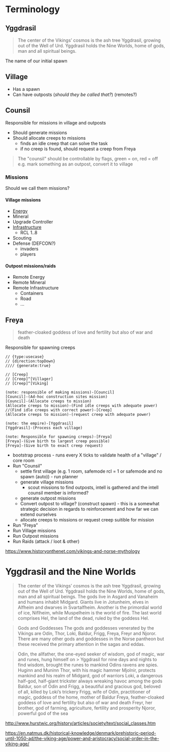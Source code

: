 # Terminology

## Yggdrasil
> The center of the Vikings’ cosmos is the ash tree Yggdrasil, growing out of the Well of Urd. Yggdrasil  holds the Nine Worlds, home of gods, man and all spiritual beings.

The name of our initial spawn

## Village
  - Has a spawn
  - Can have outposts (_should they be called that?_) (remotes?)

## Counsil
Responsible for missions in village and outposts
- Should generate missions
- Should allocate creeps to missions
  - finds an idle creep that can solve the task
  - if no creep is found, should request a creep from Freya
> The "counsil" should be controllable by flags, green = on, red = off
> e.g. mark something as an outpost, convert it to village

### Missions
Should we call them missions?

#### Village missions
  - [Energy](./EnergyMission.md)
  - Mineral
  - Upgrade Controller
  - [Infrastructure](./InfrastructureMission.md)
    - RCL 1..8
  - Scouting
  - Defense (DEFCON?)
    - invaders
    - players

#### Outpost missions/raids
  - Remote Energy
  - Remote Mineral
  - Remote Infrastructure
    - Containers
    - Road
    - ...

## Freya
> feather-cloaked goddess of love and fertility but also of war and death

Responsible for spawning creeps

```yuml
// {type:usecase}
// {direction:topDown}
//// {generate:true}

// [Creep]
// [Creep]^[Villager]
// [Creep]^[Viking]

(note: responsible of making missions)-[Council]
[Council]-(Ad-hoc construction sites mission)
[Council]-(Allocate creeps to mission)
(Allocate creeps to mission)-(Find idle creeps with adequate power)
//(Find idle creeps with correct power)-[Creep]
(Allocate creeps to mission)-(request creep with adequate power)

(note: the empire)-[Yggdrasil]
[Yggdrasil]-(Process each village)

(note: Responsible for spawning creeps)-[Freya]
[Freya]-(Give birth to largest creep possible)
[Freya]-(Give birth to exact creep request)

```

  - bootstrap process - runs every X ticks to validate health of a "village" / core room
  - Run "Counsil"
    - settle first village (e.g. 1 room, safemode rcl = 1 or safemode and no spawn (auto)) - run planner
    - generate village missions
      - scout missions to find outposts, intell is gathered and the intell counsil member is informed?
    - generate outpost missions
    - Convert outpost to village? (construct spawn) - this is a somewhat strategic decision in regards to reinforcement and how far we can extend ourselves
    - allocate creeps to missions or request creep suitible for mission
  - Run "Freya"
  - Run Village missions
  - Run Outpost missions
  - Run Raids (attack / loot & other)


https://www.historyonthenet.com/vikings-and-norse-mythology

# Yggdrasil and the Nine Worlds
> The center of the Vikings’ cosmos is the ash tree Yggdrasil, growing out of the Well of Urd. Yggdrasil  holds the Nine Worlds, home of gods, man and all spiritual beings. The gods live in Asgard and Vanaheim  and humans inhabit Midgard. Giants live in Jotunheim, elves in Alfheim and dwarves in Svartalfheim.  Another is the primordial world of ice, Niflheim, while Muspelheim is the world of fire. The last world  comprises Hel, the land of the dead, ruled by the goddess Hel.

> Gods and Goddesses
> The gods and goddesses venerated by the Vikings are Odin, Thor, Loki, Baldur, Frigg, Freya, Freyr and  Njoror. There are many other gods and goddesses in the Norse pantheon but these received the primary  attention in the sagas and eddas.

> Odin, the allfather, the one-eyed seeker of wisdom, god of magic, war and runes, hung himself on > Yggdrasil for nine days and nights to find wisdom, brought the runes to mankind
>  Odins ravens are spies. Huginn and Muninn
> Thor, with his magic hammer Mjolnir, protects mankind and his realm of Midgard, god of warriors
> Loki, a dangerous half-god, half-giant trickster always wreaking havoc among the gods
> Baldur, son of Odin and Frigg, a beautiful and gracious god, beloved of all, killed by Loki’s trickery
> Frigg, wife of Odin, practitioner of magic, goddess of the home, mother of Baldur
> Freya, feather-cloaked goddess of love and fertility but also of war and death
> Freyr, her brother, god of farming, agriculture, fertility and prosperity
> Njoror, powerful god of the sea


http://www.hurstwic.org/history/articles/society/text/social_classes.htm

https://en.natmus.dk/historical-knowledge/denmark/prehistoric-period-until-1050-ad/the-viking-age/power-and-aristocracy/social-order-in-the-viking-age/

